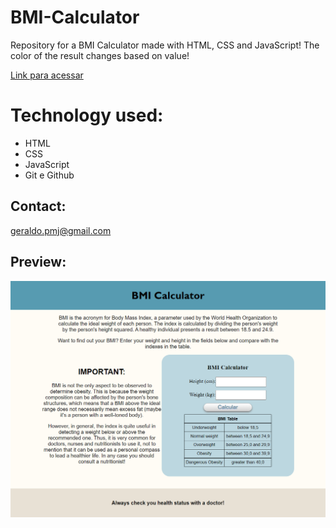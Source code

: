 # BMI-Calculator

Repository for a BMI Calculator made with HTML, CSS and JavaScript!
The color of the result changes based on value!

[Link para acessar](https://geraldopmj.github.io/BMI-Calculator/)

# Technology used:

- HTML
- CSS
- JavaScript
- Git e Github

## Contact:

geraldo.pmj@gmail.com

## Preview:

![preview](./preview.png)
